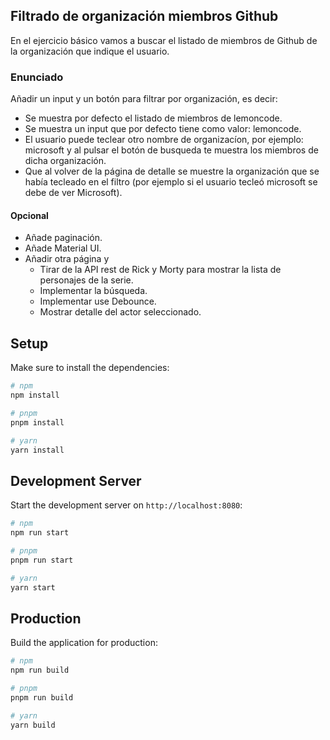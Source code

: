 ## Filtrado de organización miembros Github
En el ejercicio básico vamos a buscar el listado de miembros de Github de la organización que indique el usuario.


### Enunciado
Añadir un input y un botón para filtrar por organización, es decir:

- Se muestra por defecto el listado de miembros de lemoncode.
- Se muestra un input que por defecto tiene como valor: lemoncode.
- El usuario puede teclear otro nombre de organizacíon, por ejemplo: microsoft y al pulsar el botón de busqueda te muestra los miembros de dicha organización.
- Que al volver de la página de detalle se muestre la organización que se había tecleado en el filtro (por ejemplo si el usuario tecleó microsoft se debe de ver Microsoft).


#### Opcional
- Añade paginación.
- Añade Material UI.
- Añadir otra página y
    - Tirar de la API rest de Rick y Morty para mostrar la lista de personajes de la serie.
    - Implementar la búsqueda.
    - Implementar use Debounce.
    - Mostrar detalle del actor seleccionado.


## Setup

Make sure to install the dependencies:

```bash
# npm
npm install

# pnpm
pnpm install

# yarn
yarn install
```

## Development Server

Start the development server on `http://localhost:8080`:

```bash
# npm
npm run start

# pnpm
pnpm run start

# yarn
yarn start
```

## Production

Build the application for production:

```bash
# npm
npm run build

# pnpm
pnpm run build

# yarn
yarn build
```